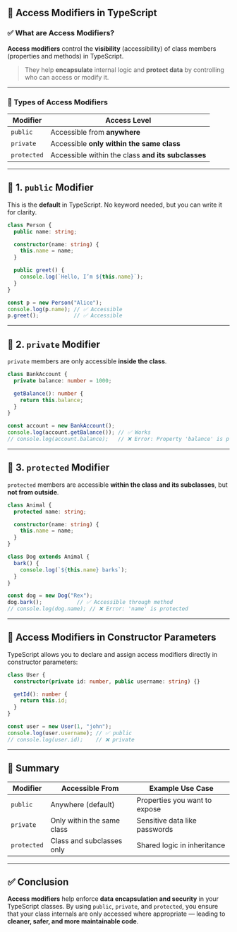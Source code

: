 ## 🔷 Access Modifiers in TypeScript

### ✅ What are Access Modifiers?

**Access modifiers** control the **visibility** (accessibility) of class members (properties and methods) in TypeScript.

> They help **encapsulate** internal logic and **protect data** by controlling who can access or modify it.

---

### 🔹 Types of Access Modifiers

| Modifier    | Access Level                                       |
| ----------- | -------------------------------------------------- |
| `public`    | Accessible from **anywhere**                       |
| `private`   | Accessible **only within the same class**          |
| `protected` | Accessible within the class **and its subclasses** |

---

## 🔸 1. `public` Modifier

This is the **default** in TypeScript. No keyword needed, but you can write it for clarity.

```typescript
class Person {
  public name: string;

  constructor(name: string) {
    this.name = name;
  }

  public greet() {
    console.log(`Hello, I’m ${this.name}`);
  }
}

const p = new Person("Alice");
console.log(p.name); // ✅ Accessible
p.greet();           // ✅ Accessible
```

---

## 🔸 2. `private` Modifier

`private` members are only accessible **inside the class**.

```typescript
class BankAccount {
  private balance: number = 1000;

  getBalance(): number {
    return this.balance;
  }
}

const account = new BankAccount();
console.log(account.getBalance()); // ✅ Works
// console.log(account.balance);   // ❌ Error: Property 'balance' is private
```

---

## 🔸 3. `protected` Modifier

`protected` members are accessible **within the class and its subclasses**, but **not from outside**.

```typescript
class Animal {
  protected name: string;

  constructor(name: string) {
    this.name = name;
  }
}

class Dog extends Animal {
  bark() {
    console.log(`${this.name} barks`);
  }
}

const dog = new Dog("Rex");
dog.bark();           // ✅ Accessible through method
// console.log(dog.name); // ❌ Error: 'name' is protected
```

---

## 🔹 Access Modifiers in Constructor Parameters

TypeScript allows you to declare and assign access modifiers directly in constructor parameters:

```typescript
class User {
  constructor(private id: number, public username: string) {}

  getId(): number {
    return this.id;
  }
}

const user = new User(1, "john");
console.log(user.username); // ✅ public
// console.log(user.id);    // ❌ private
```

---

## 📌 Summary

| Modifier    | Accessible From            | Example Use Case              |
| ----------- | -------------------------- | ----------------------------- |
| `public`    | Anywhere (default)         | Properties you want to expose |
| `private`   | Only within the same class | Sensitive data like passwords |
| `protected` | Class and subclasses only  | Shared logic in inheritance   |

---

## ✅ Conclusion

**Access modifiers** help enforce **data encapsulation and security** in your TypeScript classes. By using `public`, `private`, and `protected`, you ensure that your class internals are only accessed where appropriate — leading to **cleaner, safer, and more maintainable code**.

